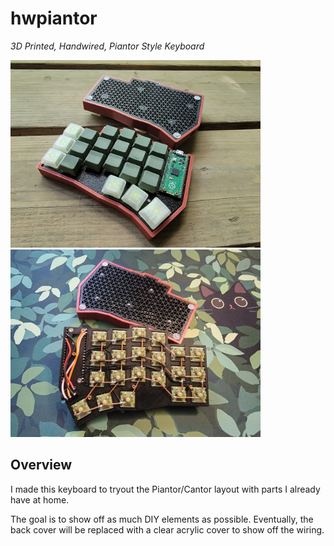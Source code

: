 # hwpiantor

_3D Printed, Handwired, Piantor Style Keyboard_
<p float="left">
  <img src="/img/main-img.jpg" alt="drawing" width="400"/>
  <img src="/img/wiring.jpg" alt="drawing" width="400"/>
</p>


## Overview
I made this keyboard to tryout the Piantor/Cantor layout with parts I already have at home.

The goal is to show off as much DIY elements as possible. Eventually, the back cover will be replaced with a clear acrylic cover to show off the wiring.

